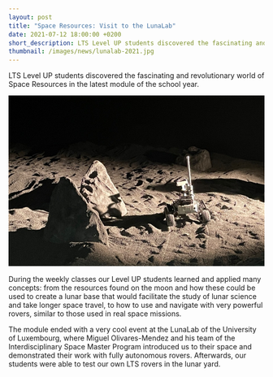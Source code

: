 ```yaml
---
layout: post
title: "Space Resources: Visit to the LunaLab"
date: 2021-07-12 18:00:00 +0200
short_description: LTS Level UP students discovered the fascinating and revolutionary world of Space Resources in the latest module of the school year.
thumbnail: /images/news/lunalab-2021.jpg
---
```


LTS Level UP students discovered the fascinating and revolutionary world of Space Resources in the latest module of the school year.

![FinTech Hackathon Cover](/images/news/lunalab-2021.jpg)

During the weekly classes our Level UP students learned and applied many concepts: from the resources found on the moon and how these could be used to create a lunar base that would facilitate the study of lunar science and take longer space travel, to how to use and navigate with very powerful rovers, similar to those used in real space missions. 

The module ended with a very cool event at the LunaLab of the University of Luxembourg, where Miguel Olivares-Mendez and his team of the Interdisciplinary Space Master Program introduced us to their space and demonstrated their work with fully autonomous rovers. Afterwards, our students were able to test our own LTS rovers in the lunar yard.  
